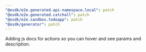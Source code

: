 ```yaml
---
"@osdk/e2e.generated.api-namespace.local": patch
"@osdk/e2e.generated.catchall": patch
"@osdk/e2e.sandbox.todoapp": patch
"@osdk/generator": patch
---
```


Adding js docs for actions so you can hover and see params and description.
